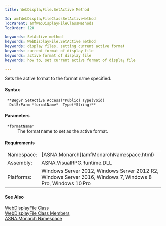 ```yaml
---
title: WebDisplayFile.SetActive Method

Id: amfWebDisplayFileClassSetActiveMethod
TocParent: amfWebDisplayFileClassMethods
TocOrder: 120

keywords: SetActive method
keywords: WebDisplayFile.SetActive method
keywords: display files, setting current active format
keywords: current format of display file
keywords: active format of display file
keywords: how to, set current active format of display file

---
```


Sets the active format to the format name specified.

#### Syntax
<pre class="prettyprint"><code class="avr"> **BegSr SetActive Access(*Public) Type(Void)
  DclSrParm *formatName*  Type(*String)** </code></pre>

#### Parameters
<dl>
        <dt>
          <code> *formatName* </code>
        </dt>
        <dd>The format name to set as the active format.</dd>
</dl>
<!-- -->

#### Requirements
<table class="dttable" cellspacing="0" cellpadding="4" width="60%">
           <colgroup>
            <col width="15%" style="font-weight:bold" />
            <col width="85%" />
          </colgroup>
          <tr>
            <td>Namespace:</td>
            <td>[ASNA.Monarch](amfMonarchNamespace.html)</td>
          </tr>
          <tr>
            <td>Assembly:</td>
            <td>ASNA.VisualRPG.Runtime.DLL</td>
          </tr>
         <tr>
            <td>Platforms:</td>
            <td> Windows Server 2012, Windows Server 2012 R2, Windows Server 2016,  Windows 7, Windows 8 Pro, Windows 10 Pro</td>
         </tr>
</table>

<!-- end -->

#### See Also
[ WebDisplayFile Class](amfWebDisplayFileClass.html) <br /> [ WebDisplayFile Class Members](amfWebDisplayFileClassMembers.html) <br /> [ASNA.Monarch Namespace](amfMonarchNamespace.html)
